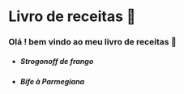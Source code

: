 
# Livro de receitas :hamburger:

### Olá ! bem vindo ao meu livro de receitas  :book:

- ##### *Strogonoff de frango*

- ***Bife à Parmegiana***

  

